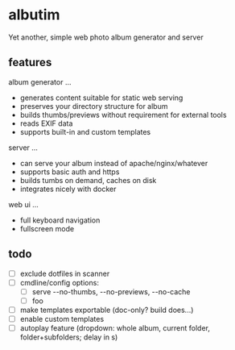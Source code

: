 # albutim
Yet another, simple web photo album generator and server

## features

album generator ...

- generates content suitable for static web serving
- preserves your directory structure for album
- builds thumbs/previews without requirement for external tools
- reads EXIF data
- supports built-in and custom templates

server ...

- can serve your album instead of apache/nginx/whatever
- supports basic auth and https
- builds tumbs on demand, caches on disk
- integrates nicely with docker

web ui ...

- full keyboard navigation
- fullscreen mode

## todo

- [ ] exclude dotfiles in scanner
- [ ] cmdline/config options:
  - [ ] serve --no-thumbs, --no-previews, --no-cache
  - [ ] foo
- [ ] make templates exportable (doc-only? build does...)
- [ ] enable custom templates
- [ ] autoplay feature (dropdown: whole album, current folder, folder+subfolders; delay in s)
